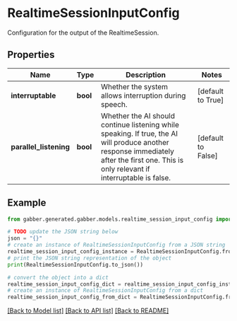 # RealtimeSessionInputConfig

Configuration for the output of the RealtimeSession.

## Properties

Name | Type | Description | Notes
------------ | ------------- | ------------- | -------------
**interruptable** | **bool** | Whether the system allows interruption during speech. | [default to True]
**parallel_listening** | **bool** | Whether the AI should continue listening while speaking. If true, the AI will produce another response immediately after the first one. This is only relevant if interruptable is false.  | [default to False]

## Example

```python
from gabber.generated.gabber.models.realtime_session_input_config import RealtimeSessionInputConfig

# TODO update the JSON string below
json = "{}"
# create an instance of RealtimeSessionInputConfig from a JSON string
realtime_session_input_config_instance = RealtimeSessionInputConfig.from_json(json)
# print the JSON string representation of the object
print(RealtimeSessionInputConfig.to_json())

# convert the object into a dict
realtime_session_input_config_dict = realtime_session_input_config_instance.to_dict()
# create an instance of RealtimeSessionInputConfig from a dict
realtime_session_input_config_from_dict = RealtimeSessionInputConfig.from_dict(realtime_session_input_config_dict)
```
[[Back to Model list]](../README.md#documentation-for-models) [[Back to API list]](../README.md#documentation-for-api-endpoints) [[Back to README]](../README.md)


